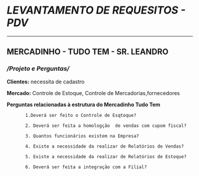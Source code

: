 # **_LEVANTAMENTO DE REQUESITOS - PDV_** 
 ***

 ## **MERCADINHO - TUDO TEM - SR. LEANDRO** 

 ### **_/Projeto e Perguntas/_**

**Clientes:** necessita de cadastro

**Mercado:** Controle de Estoque, Controle de Mercadorias,fornecedores


**Perguntas relacionadas à estrutura do Mercadinho  Tudo Tem**
           
           1.Deverá ser feito o Controle de Esqtoque?

           2. Deverá ser feita a homologção  de vendas com cupom fiscal?

           3. Quantos funcionários existem na Empresa?

           4. Existe a necessidade da realizar de Relatórios de Vendas?
           
           5. Existe a necessidade da realizar de Relatórios de Estoque?

           6. Deverá ser feita a integração com a Filial? 


        
